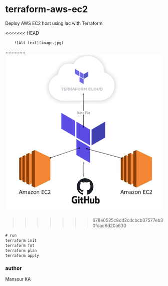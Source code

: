 # terraform-aws-ec2
 Deploy AWS EC2 host using Iac with Terraform

<<<<<<< HEAD

        ![Alt text](image.jpg)
=======
![Alt text](pipeline_image.png)
>>>>>>> 678e0525c8dd2cdcbcb37577eb30fdad6d20a630

```
# run
terraform init
terraform fmt
terraform plan
terraform apply

```

### author
 Mansour KA
